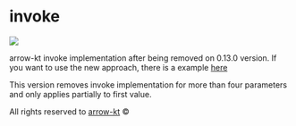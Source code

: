 # invoke

[![](https://jitpack.io/v/diasandre/invoke.svg)](https://jitpack.io/#diasandre/invoke)

arrow-kt invoke implementation after being removed on 0.13.0 version. If you want to use the new approach, there is a example [here](https://gist.github.com/diasandre/42db29f7c7ef1fda551e0099498f079e)

This version removes invoke implementation for more than four parameters and only applies partially to first value.

All rights reserved to [arrow-kt](https://github.com/arrow-kt/arrow) ©